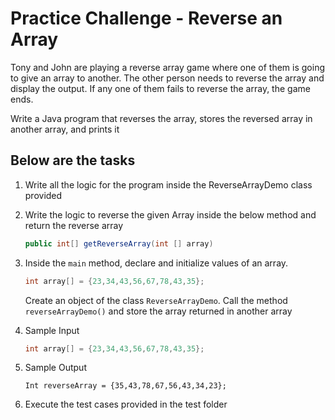 # Practice Challenge - Reverse an Array

Tony and John are playing a reverse array game where one of them is going to give an array to another.
The other person needs to reverse the array and display the output. If any one of them fails to reverse the array, the game ends.

Write a Java program that reverses the array, stores the reversed array in another array, and prints it

## Below are the tasks

1. Write all the logic for the program inside the ReverseArrayDemo class provided

2. Write the logic to reverse the given Array inside the below method and return the reverse array

    ```java
    public int[] getReverseArray(int [] array)
    ```

3. Inside the `main` method, declare and initialize values of an array.

    ```java
    int array[] = {23,34,43,56,67,78,43,35};
    ```

    Create an object of the class `ReverseArrayDemo`.
    Call the method `reverseArrayDemo()` and store the array returned in another array

4. Sample Input

    ```java
    int array[] = {23,34,43,56,67,78,43,35};
    ```

5. Sample Output

    ```less
    Int reverseArray = {35,43,78,67,56,43,34,23};
    ```

6. Execute the test cases provided in the test folder
